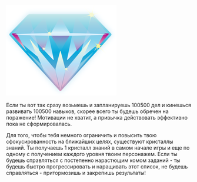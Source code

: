 ![](../static/img/ОчкиНавыков.jpg)

Если ты вот так сразу возьмешь и запланируешь 100500 дел и кинешься развивать 100500 навыков, скорее всего ты будешь обречен на поражение! Мотивации не хватит, а привычка действовать эффективно пока не сформировалась.

Для того, чтобы тебя немного ограничить и повысить твою сфокусированность на ближайших целях, существуют кристаллы знаний. Ты получаешь 1 кристалл знаний в самом начале игры и еще по одному с получением каждого уровня твоим персонажем. Если ты будешь справляться с постепенно нарастющим комом заданий - ты будешь быстро прогрессировать и наращивать этот список, не будешь справляться - притормозишь и закрепишь результаты!